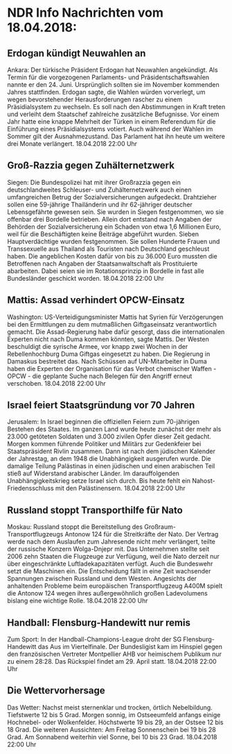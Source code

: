 # NDR Info Nachrichten vom 18.04.2018:


## Erdogan kündigt Neuwahlen an
Ankara: Der türkische Präsident Erdogan hat Neuwahlen angekündigt. Als Termin für die vorgezogenen Parlaments- und Präsidentschaftswahlen nannte er den 24. Juni. Ursprünglich sollten sie im November kommenden Jahres stattfinden. Erdogan sagte, die Wahlen würden vorverlegt, um wegen bevorstehender Herausforderungen rascher zu einem Präsidialsystem zu wechseln. Es soll nach den Abstimmungen in Kraft treten und verleiht dem Staatschef zahlreiche zusätzliche Befugnisse. Vor einem Jahr hatte eine knappe Mehrheit der Türken in einem Referendum für die Einführung eines Präsidialsystems votiert. Auch während der Wahlen im Sommer gilt der Ausnahmezustand. Das Parlament hat ihn heute um weitere drei Monate verlängert. 18.04.2018 22:00 Uhr 

## Groß-Razzia gegen Zuhälternetzwerk
Siegen:	Die Bundespolizei hat mit ihrer Großrazzia gegen ein deutschlandweites Schleuser- und Zuhälternetzwerk auch einen umfangreichen Betrug der Sozialversicherungen aufgedeckt. Drahtzieher sollen eine 59-jährige Thailänderin und ihr 62-jähriger deutscher Lebensgefährte gewesen sein. Sie wurden in Siegen festgenommen, wo sie offenbar drei Bordelle betrieben. Allein dort entstand nach Angaben der Behörden der Sozialversicherung ein Schaden von etwa 1,6 Millionen Euro, weil für die Beschäftigten keine Beiträge abgeführt wurden. Sieben Hauptverdächtige wurden festgenommen. Sie sollen Hunderte Frauen und Transsexuelle aus Thailand als Touristen nach Deutschland geschleust haben. Die angeblichen Kosten dafür von bis zu 36.000 Euro mussten die Betroffenen nach Angaben der Staatsanwaltschaft als Prostituierte abarbeiten. Dabei seien sie im Rotationsprinzip in Bordelle in fast alle Bundesländer geschickt worden. 18.04.2018 22:00 Uhr 

## Mattis: Assad verhindert OPCW-Einsatz
Washington: 	US-Verteidigungsminister Mattis hat Syrien für Verzögerungen bei den Ermittlungen zu dem mutmaßlichen Giftgaseinsatz verantwortlich gemacht. Die Assad-Regierung habe dafür gesorgt, dass die internationalen Experten nicht nach Duma kommen könnten, sagte Mattis. Der Westen beschuldigt die syrische Armee, vor knapp zwei Wochen in der Rebellenhochburg Duma Giftgas eingesetzt zu haben. Die Regierung in Damaskus bestreitet das. Nach Schüssen auf UN-Mitarbeiter in Duma haben die Experten der Organisation für das Verbot chemischer Waffen - OPCW - die geplante Suche nach Belegen für den Angriff erneut verschoben. 18.04.2018 22:00 Uhr 

## Israel feiert Staatsgründung vor 70 Jahren
Jerusalem: In Israel beginnen die offiziellen Feiern zum 70-jährigen Bestehen des Staates. Im ganzen Land wurde heute zunächst der mehr als 23.000 getöteten Soldaten und 3.000 zivilen Opfer dieser Zeit gedacht. Morgen kommen führende Politiker und Militärs zur Gedenkfeier bei Staatspräsident Rivlin zusammen. Dann ist nach dem jüdischen Kalender der Jahrestag, an dem 1948 die Unabhängigkeit ausgerufen wurde. Die damalige Teilung Palästinas in einen jüdischen und einen arabischen Teil stieß auf Widerstand arabischer Länder. Im darauffolgenden Unabhängigkeitskrieg setze Israel sich durch. Bis heute fehlt ein Nahost-Friedensschluss mit den Palästinensern. 18.04.2018 22:00 Uhr 

## Russland stoppt Transporthilfe für Nato
Moskau: 	Russland stoppt die Bereitstellung des Großraum-Transportflugzeugs Antonow 124 für die Streitkräfte der Nato. Der Vertrag werde nach dem Auslaufen zum Jahresende nicht mehr verlängert, teilte der russische Konzern Wolga-Dnjepr mit. Das Unternehmen stellte seit 2006 zehn Staaten die Flugzeuge zur Verfügung, weil die Nato derzeit nur über eingeschränkte Luftladekapazitäten verfügt. Auch die Bundeswehr setzt die Maschinen ein. Die Entscheidung fällt in eine Zeit wachsender Spannungen zwischen Russland und dem Westen. Angesichts der anhaltenden Probleme beim europäischen Transportflugzeug A400M spielt die Antonow 124 wegen ihres außergewöhnlich großen Ladevolumens bislang eine wichtige Rolle. 18.04.2018 22:00 Uhr 

## Handball: Flensburg-Handewitt nur remis
Zum Sport: In der Handball-Champions-League droht der SG Flensburg-Handewitt das Aus im Viertelfinale. Der Bundesligist kam im Hinspiel gegen den französischen Vertreter Montpellier AHB vor heimischem Publikum nur zu einem 28:28. Das Rückspiel findet am 29. April statt. 18.04.2018 22:00 Uhr 

## Die Wettervorhersage
Das Wetter: Nachst meist sternenklar und trocken, örtlich Nebelbildung. Tiefstwerte 12 bis 5 Grad. Morgen sonnig, im Ostseeumfeld anfangs einige Hochnebel- oder Wolkenfelder. Höchstwerte 19 bis 29, an der Ostsee 12 bis 18 Grad. Die weiteren Aussichten: Am Freitag Sonnenschein bei 19 bis 28 Grad. Am Sonnabend weiterhin viel Sonne, bei 10 bis 23 Grad. 18.04.2018 22:00 Uhr 
